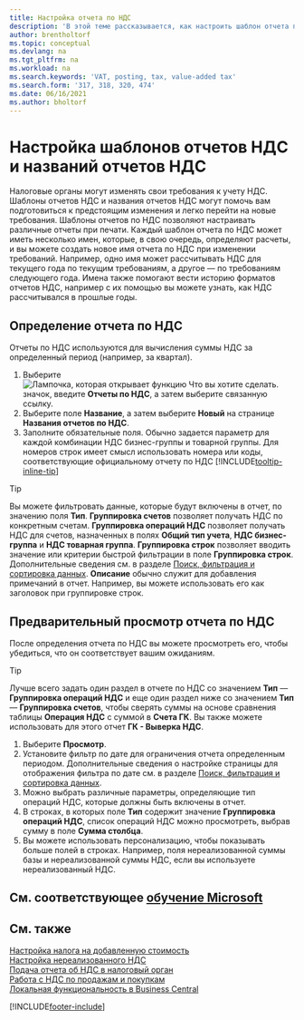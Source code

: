```yaml
---
title: Настройка отчета по НДС
description: 'В этой теме рассказывается, как настроить шаблон отчета по НДС и названия отчетов по НДС в соответствии с меняющимися требованиями налоговых органов.'
author: brentholtorf
ms.topic: conceptual
ms.devlang: na
ms.tgt_pltfrm: na
ms.workload: na
ms.search.keywords: 'VAT, posting, tax, value-added tax'
ms.search.form: '317, 318, 320, 474'
ms.date: 06/16/2021
ms.author: bholtorf
---
```

# <a name="set-up-vat-statement-templates-and-vat-statement-names"></a><a name="set-up-vat-statement-templates-and-vat-statement-names"></a><a name="set-up-vat-statement-templates-and-vat-statement-names"></a>Настройка шаблонов отчетов НДС и названий отчетов НДС

Налоговые органы могут изменять свои требования к учету НДС. Шаблоны отчетов НДС и названия отчетов НДС могут помочь вам подготовиться к предстоящим изменения и легко перейти на новые требования. Шаблоны отчетов по НДС позволяют настраивать различные отчеты при печати. Каждый шаблон отчета по НДС может иметь несколько имен, которые, в свою очередь, определяют расчеты, и вы можете создать новое имя отчета по НДС при изменении требований. Например, одно имя может рассчитывать НДС для текущего года по текущим требованиям, а другое — по требованиям следующего года. Имена также помогают вести историю форматов отчетов НДС, например с их помощью вы можете узнать, как НДС рассчитывался в прошлые годы.

## <a name="to-define-a-vat-statement"></a><a name="to-define-a-vat-statement"></a><a name="to-define-a-vat-statement"></a>Определение отчета по НДС

Отчеты по НДС используются для вычисления суммы НДС за определенный период (например, за квартал).

1. Выберите ![Лампочка, которая открывает функцию Что вы хотите сделать.](media/ui-search/search_small.png "Что вы хотите сделать") значок, введите **Отчеты по НДС**, а затем выберите связанную ссылку.  
2. Выберите поле **Название**, а затем выберите **Новый** на странице **Названия отчетов по НДС**.
3. Заполните обязательные поля. Обычно задается параметр для каждой комбинации НДС бизнес-группы и товарной группы. Для номеров строк имеет смысл использовать номера или коды, соответствующие официальному отчету по НДС [!INCLUDE[tooltip-inline-tip](includes/tooltip-inline-tip_md.md)]  

> [!Tip]
> Вы можете фильтровать данные, которые будут включены в отчет, по значению поля **Тип**. **Группировка счетов** позволяет получать НДС по конкретным счетам.
**Группировка операций НДС** позволяет получать НДС для счетов, назначенных в полях **Общий тип учета**, **НДС бизнес-группа** и **НДС товарная группа**. **Группировка строк** позволяет вводить значение или критерии быстрой фильтрации в поле **Группировка строк**. Дополнительные сведения см. в разделе [Поиск, фильтрация и сортировка данных](ui-enter-criteria-filters.md). **Описание** обычно служит для добавления примечаний в отчет. Например, вы можете использовать его как заголовок при группировке строк.

## <a name="to-preview-the-vat-statement"></a><a name="to-preview-the-vat-statement"></a><a name="to-preview-the-vat-statement"></a>Предварительный просмотр отчета по НДС

После определения отчета по НДС вы можете просмотреть его, чтобы убедиться, что он соответствует вашим ожиданиям.
> [!Tip]
> Лучше всего задать один раздел в отчете по НДС со значением **Тип** — **Группировка операций НДС** и еще один раздел ниже со значением **Тип** — **Группировка счетов**, чтобы сверять суммы на основе сравнения таблицы **Операция НДС** с суммой в **Счета ГК**. Вы также можете использовать для этого отчет **ГК - Выверка НДС**.

1. Выберите **Просмотр**.
2. Установите фильтр по дате для ограничения отчета определенным периодом. Дополнительные сведения о настройке страницы для отображения фильтра по дате см. в разделе [Поиск, фильтрация и сортировка данных](ui-enter-criteria-filters.md).
3. Можно выбрать различные параметры, определяющие тип операций НДС, которые должны быть включены в отчет.
4. В строках, в которых поле **Тип** содержит значение **Группировка операций НДС**, список операций НДС можно просмотреть, выбрав сумму в поле **Сумма столбца**.
5. Вы можете использовать персонализацию, чтобы показывать больше полей в строках. Например, поля нереализованной суммы базы и нереализованной суммы НДС, если вы используете нереализованный НДС.

## <a name="see-related-microsoft-training"></a><a name="see-related-microsoft-training"></a><a name="see-related-microsoft-training"></a>См. соответствующее [обучение Microsoft](/training/paths/process-vat-dynamics-365-business-central/)

## <a name="see-also"></a><a name="see-also"></a><a name="see-also"></a>См. также

[Настройка налога на добавленную стоимость](finance-setup-vat.md)  
[Настройка нереализованного НДС](finance-setup-unrealized-vat.md)  
[Подача отчета об НДС в налоговый орган](finance-how-report-vat.md)  
[Работа с НДС по продажам и покупкам](finance-work-with-vat.md)  
[Локальная функциональность в Business Central](about-localization.md)


[!INCLUDE[footer-include](includes/footer-banner.md)]

